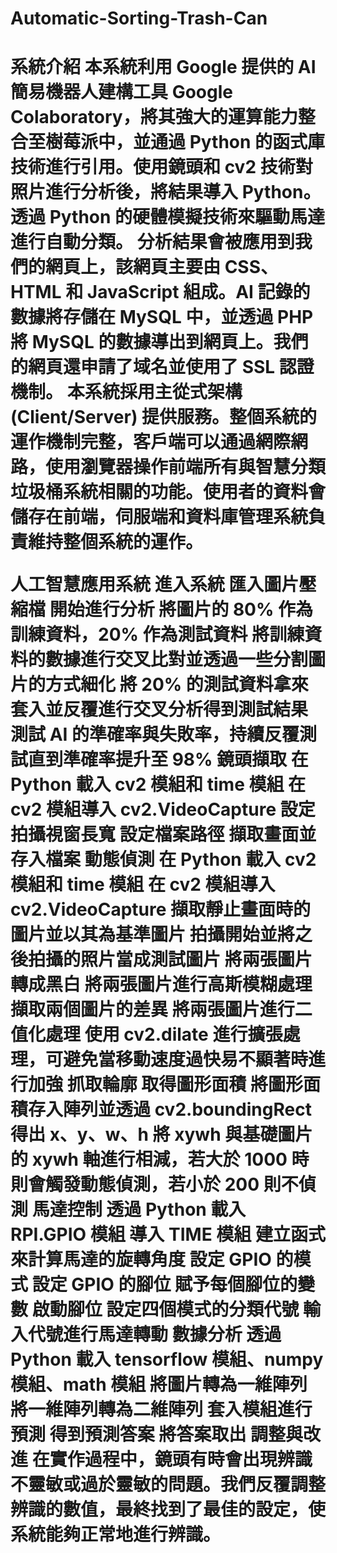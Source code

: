 # Automatic-Sorting-Trash-Can
<h1>系統介紹
本系統利用 Google 提供的 AI 簡易機器人建構工具 Google Colaboratory，將其強大的運算能力整合至樹莓派中，並通過 Python 的函式庫技術進行引用。使用鏡頭和 cv2 技術對照片進行分析後，將結果導入 Python。透過 Python 的硬體模擬技術來驅動馬達進行自動分類。
分析結果會被應用到我們的網頁上，該網頁主要由 CSS、HTML 和 JavaScript 組成。AI 記錄的數據將存儲在 MySQL 中，並透過 PHP 將 MySQL 的數據導出到網頁上。我們的網頁還申請了域名並使用了 SSL 認證機制。
本系統採用主從式架構 (Client/Server) 提供服務。整個系統的運作機制完整，客戶端可以通過網際網路，使用瀏覽器操作前端所有與智慧分類垃圾桶系統相關的功能。使用者的資料會儲存在前端，伺服端和資料庫管理系統負責維持整個系統的運作。

人工智慧應用系統
進入系統
匯入圖片壓縮檔
開始進行分析
將圖片的 80% 作為訓練資料，20% 作為測試資料
將訓練資料的數據進行交叉比對並透過一些分割圖片的方式細化
將 20% 的測試資料拿來套入並反覆進行交叉分析得到測試結果
測試 AI 的準確率與失敗率，持續反覆測試直到準確率提升至 98%
鏡頭擷取
在 Python 載入 cv2 模組和 time 模組
在 cv2 模組導入 cv2.VideoCapture
設定拍攝視窗長寬
設定檔案路徑
擷取畫面並存入檔案
動態偵測
在 Python 載入 cv2 模組和 time 模組
在 cv2 模組導入 cv2.VideoCapture
擷取靜止畫面時的圖片並以其為基準圖片
拍攝開始並將之後拍攝的照片當成測試圖片
將兩張圖片轉成黑白
將兩張圖片進行高斯模糊處理
擷取兩個圖片的差異
將兩張圖片進行二值化處理
使用 cv2.dilate 進行擴張處理，可避免當移動速度過快易不顯著時進行加強
抓取輪廓
取得圖形面積
將圖形面積存入陣列並透過 cv2.boundingRect 得出 x、y、w、h
將 xywh 與基礎圖片的 xywh 軸進行相減，若大於 1000 時則會觸發動態偵測，若小於 200 則不偵測
馬達控制
透過 Python 載入 RPI.GPIO 模組
導入 TIME 模組
建立函式來計算馬達的旋轉角度
設定 GPIO 的模式
設定 GPIO 的腳位
賦予每個腳位的變數
啟動腳位
設定四個模式的分類代號
輸入代號進行馬達轉動
數據分析
透過 Python 載入 tensorflow 模組、numpy 模組、math 模組
將圖片轉為一維陣列
將一維陣列轉為二維陣列
套入模組進行預測
得到預測答案
將答案取出
調整與改進
在實作過程中，鏡頭有時會出現辨識不靈敏或過於靈敏的問題。我們反覆調整辨識的數值，最終找到了最佳的設定，使系統能夠正常地進行辨識。
